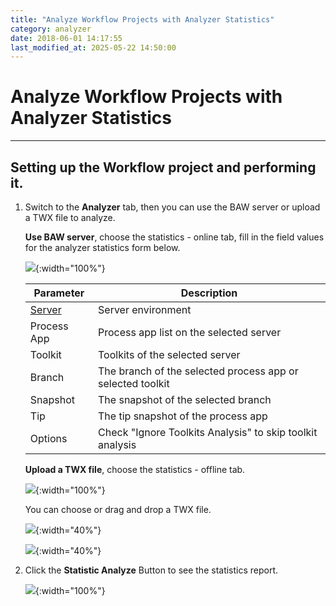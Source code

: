 ```yaml
---
title: "Analyze Workflow Projects with Analyzer Statistics"
category: analyzer
date: 2018-06-01 14:17:55
last_modified_at: 2025-05-22 14:50:00
---
```


# Analyze Workflow Projects with Analyzer Statistics
***

## Setting up the Workflow project and performing it.

   1. Switch to the **Analyzer** tab, then you can use the BAW server or upload a TWX file to analyze.
     
      **Use BAW server**, choose the statistics - online tab, fill in the field values for the analyzer statistics form below.

      ![][analyzer_statistic_online]{:width="100%"}
      
      |   Parameter   | Description    |
      | ------------- |----------------|
      | [Server][1]   |Server environment|
      | Process App   |Process app list on the selected server|
      | Toolkit       |Toolkits of the selected server|
      | Branch        |The branch of the selected process app or selected toolkit|
      | Snapshot      |The snapshot of the selected branch|
      | Tip           |The tip snapshot of the process app|
      | Options       |Check "Ignore Toolkits Analysis" to skip toolkit analysis |

      **Upload a TWX file**, choose the statistics - offline tab.
       
      ![][analyzer_statistic_offline]{:width="100%"}
       
      You can choose or drag and drop a TWX file.
       
      ![][analyzer_upload_drop]{:width="40%"}
      
      ![][analyzer_upload_done]{:width="40%"}

   2. Click the **Statistic Analyze** Button to see the statistics report.

      ![][analyzer_report]{:width="100%"}

[analyzer_statistic_online]: ../images/analyzer/analyzer_statistic_online.png
[analyzer_statistic_offline]: ../images/analyzer/analyzer_statistic_offline.png
[analyzer_upload_drop]: ../images/analyzer/analyzer_upload_drop.PNG
[analyzer_upload_done]: ../images/analyzer/analyzer_upload_done.PNG
[analyzer_report]: ../images/analyzer/analyzer_report.PNG

[1]: ../administration/administration-baw-configuration.html